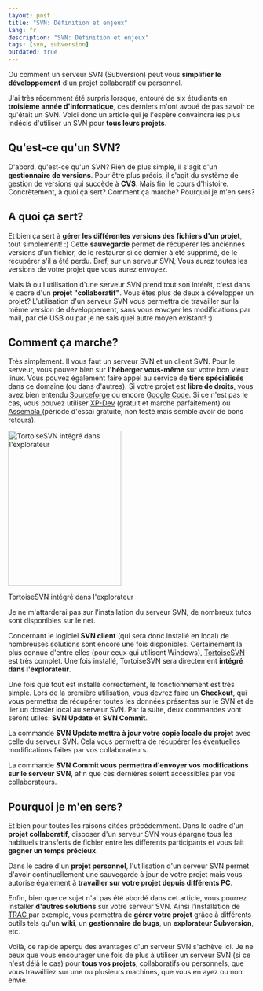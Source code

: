 ```yaml
---
layout: post
title: "SVN: Définition et enjeux"
lang: fr
description: "SVN: Définition et enjeux"
tags: [svn, subversion]
outdated: true
---
```


Ou comment un serveur SVN (Subversion) peut vous **simplifier le développement** d'un projet collaboratif ou personnel.

J'ai très récemment été surpris lorsque, entouré de six étudiants en **troisième année d'informatique**, ces derniers m'ont avoué de pas savoir ce qu'était un SVN. Voici donc un article qui je l'espère convaincra les plus indécis d'utiliser un SVN pour **tous leurs projets**.

## Qu'est-ce qu'un SVN?

D'abord, qu'est-ce qu'un SVN? Rien de plus simple, il s'agit d'un **gestionnaire de versions**. Pour être plus précis, il s'agit du système de gestion de versions qui succède à **CVS**. Mais fini le cours d'histoire. Concrètement, à quoi ça sert? Comment ça marche? Pourquoi je m'en sers?

## A quoi ça sert?

Et bien ça sert à **gérer les différentes versions des fichiers d'un projet**, tout simplement! :) Cette **sauvegarde** permet de récupérer les anciennes versions d'un fichier, de le restaurer si ce dernier à été supprimé, de le récupérer s'il a été perdu. Bref, sur un serveur SVN, Vous aurez toutes les versions de votre projet que vous aurez envoyez.

Mais là ou l'utilisation d'une serveur SVN prend tout son intérêt, c'est dans le cadre d'un **projet "collaboratif"**. Vous êtes plus de deux à développer un projet? L'utilisation d'un serveur SVN vous permettra de travailler sur la même version de développement, sans vous envoyer les modifications par mail, par clé USB ou par je ne sais quel autre moyen existant! :)

## Comment ça marche?

Très simplement. Il vous faut un serveur SVN et un client SVN. Pour le serveur, vous pouvez bien sur **l'héberger vous-même** sur votre bon vieux linux. Vous pouvez également faire appel au service de **tiers spécialisés** dans ce domaine (ou dans d'autres). Si votre projet est **libre de droits**, vous avez bien entendu <a title="SourceForge" href="http://sourceforge.net/">Sourceforge </a>ou encore <a title="GoogleCode" href="http://code.google.com/intl/fr/">Google Code</a>. Si ce n'est pas le cas, vous pouvez utiliser <a title="XP-Dev" href="http://www.xp-dev.com/">XP-Dev</a> (gratuit et marche parfaitement) ou <a title="Assembla" href="http://www.assembla.com/">Assembla </a>(période d'essai gratuite, non testé mais semble avoir de bons retours).

<div class="img-container-medium alignright">
    <img title="TortoiseSVN intégré dans l'explorateur" src="/images/posts/2009-12-03/TortoiseSVN-integration-navigateur.png" alt="TortoiseSVN intégré dans l'explorateur" width="230" height="315" />
    <p class="legend">TortoiseSVN intégré dans l'explorateur</p>
</div>

Je ne m'attarderai pas sur l'installation du serveur SVN, de nombreux tutos sont disponibles sur le net.

Concernant le logiciel **SVN client** (qui sera donc installé en local) de nombreuses solutions sont encore une fois disponibles. Certainement la plus connue d'entre elles (pour ceux qui utilisent Windows), <a title="TortoiseSVN" href="http://tortoisesvn.tigris.org/">TortoiseSVN</a> est très complet. Une fois installé, TortoiseSVN sera directement **intégré dans l'explorateur**.

Une fois que tout est installé correctement, le fonctionnement est très simple. Lors de la première utilisation, vous devrez faire un **Checkout**, qui vous permettra de récupérer toutes les données présentes sur le SVN et de lier un dossier local au serveur SVN. Par la suite, deux commandes vont seront utiles: **SVN Update** et **SVN Commit**.

La commande **SVN Update mettra à jour votre copie locale du projet** avec celle du serveur SVN.  Cela vous permettra de récupérer les éventuelles modifications faites par vos collaborateurs.

La commande **SVN Commit vous permettra d'envoyer vos modifications sur le serveur SVN**, afin que ces dernières soient accessibles par vos collaborateurs.

## Pourquoi je m'en sers?

Et bien pour toutes les raisons citées précédemment. Dans le cadre d'un **projet collaboratif**, disposer d'un serveur SVN vous épargne tous les habituels transferts de fichier entre les différents participants et vous fait **gagner un temps précieux**.

Dans le cadre d'un **projet personnel**, l'utilisation d'un serveur SVN permet d'avoir continuellement une sauvegarde à jour de votre projet mais vous autorise également à **travailler sur votre projet depuis différents PC**.

Enfin, bien que ce sujet n'ai pas été abordé dans cet article, vous pourrez installer **d'autres solutions** sur votre serveur SVN. Ainsi l'installation de <a title="TRAC" href="http://trac.edgewall.org/">TRAC </a>par exemple, vous permettra de **gérer votre projet** grâce à différents outils tels qu'un **wiki**, un **gestionnaire de bugs**, un **explorateur Subversion**, etc.

Voilà, ce rapide aperçu des avantages d'un serveur SVN s'achève ici. Je ne peux que vous encourager une fois de plus à utiliser un serveur SVN (si ce n'est déjà le cas) pour **tous vos projets**, collaboratifs ou personnels, que vous travailliez sur une ou plusieurs machines, que vous en ayez ou non envie.

